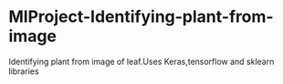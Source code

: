 # MlProject-Identifying-plant-from-image
Identifying plant from image of leaf.Uses Keras,tensorflow and sklearn libraries
